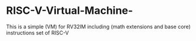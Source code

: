 # RISC-V-Virtual-Machine-
This is a simple (VM) for RV32IM including (math extensions and base core) instructions set of RISC-V
